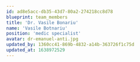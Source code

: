 ```yaml
---
id: ad8e5acc-db35-43d7-80a2-274218cc8d78
blueprint: team_members
title: 'Dr. Vasile Bonariu'
name: 'Vasile Botnariu'
position: 'medic specialist'
avatar: dr-emanuel-anti.jpg
updated_by: 1360cc41-869b-4832-a14b-363726f1c75d
updated_at: 1638972529
---
```


